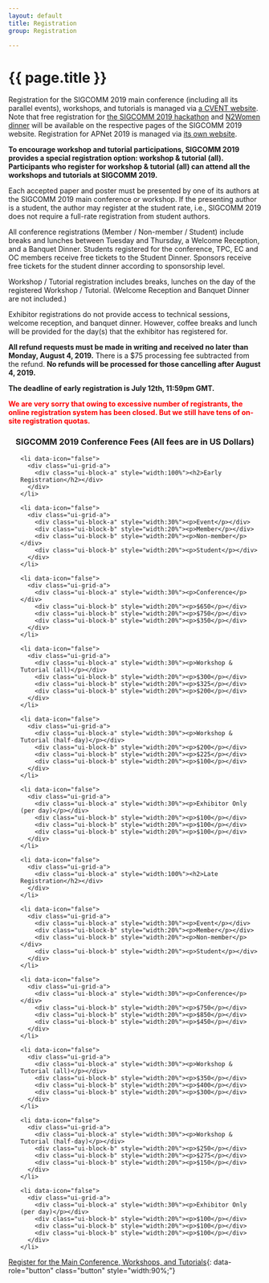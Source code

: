 ```yaml
---
layout: default
title: Registration
group: Registration

---
```




# {{ page.title }}
Registration for the SIGCOMM 2019 main conference (including all its parallel events), workshops, and tutorials is managed via [a CVENT website](http://www.cvent.com/d/66q4fb/4W).  Note that free registration for [the SIGCOMM 2019 hackathon](https://conferences.sigcomm.org/sigcomm/2019/hackathon.html) and [N2Women dinner](https://conferences.sigcomm.org/sigcomm/2019/n2women_dinner.html) will be available on the respective pages of the SIGCOMM 2019 website. Registration for APNet 2019 is managed via [its own website](https://conferences.sigcomm.org/events/apnet2019/registration.html).

**To encourage workshop and tutorial participations, SIGCOMM 2019 provides a special registration option: workshop & tutorial (all). Participants who register for workshop & tutorial (all) can attend all the workshops and tutorials at SIGCOMM 2019.**

Each accepted paper and poster must be presented by one of its authors at the SIGCOMM 2019 main conference or workshop. If the presenting author is a student, the author may register at the student rate, i.e., SIGCOMM 2019 does not require a full-rate registration from student authors.

All conference registrations (Member / Non-member / Student) include breaks and lunches between Tuesday and Thursday, a Welcome Reception, and a Banquet Dinner. Students registered for the conference, TPC, EC and OC members receive free tickets to the Student Dinner. Sponsors receive free tickets for the student dinner according to sponsorship level.

Workshop / Tutorial registration includes breaks, lunches on the day of the registered Workshop / Tutorial. (Welcome Reception and Banquet Dinner are not included.)

Exhibitor registrations do not  provide access to technical sessions, welcome reception, and banquet dinner. However, coffee breaks and lunch will be provided for the day(s) that the exhibitor has registered for.

**All refund requests must be made in writing and received no later than Monday, August 4, 2019.** There is a $75 processing fee subtracted from the refund. **No refunds will be processed for those cancelling after August 4, 2019.**

**The deadline of early registration is July 12th, 11:59pm GMT.**<br>

<font color="red"><b>We are very sorry that owing to excessive number of registrants, the online registration system has been closed. But we still have tens of on-site registration quotas.</b></font>

<h3 style="text-align:center;">SIGCOMM 2019 Conference Fees (All fees are in US Dollars)</h3>
<ul data-role="listview" data-inset="true" data-theme="a" data-content-theme="a" class="datetbl">

    <li data-icon="false">
      <div class="ui-grid-a">
        <div class="ui-block-a" style="width:100%"><h2>Early Registration</h2></div>
      </div>
    </li>

    <li data-icon="false">
      <div class="ui-grid-a">
        <div class="ui-block-a" style="width:30%"><p>Event</p></div>
        <div class="ui-block-b" style="width:20%"><p>Member</p></div>
        <div class="ui-block-b" style="width:20%"><p>Non-member</p></div>
        <div class="ui-block-b" style="width:20%"><p>Student</p></div>
      </div>
    </li>

    <li data-icon="false">
      <div class="ui-grid-a">
        <div class="ui-block-a" style="width:30%"><p>Conference</p></div>
        <div class="ui-block-b" style="width:20%"><p>$650</p></div>
        <div class="ui-block-b" style="width:20%"><p>$750</p></div>
        <div class="ui-block-b" style="width:20%"><p>$350</p></div>
      </div>
    </li>

    <li data-icon="false">
      <div class="ui-grid-a">
        <div class="ui-block-a" style="width:30%"><p>Workshop & Tutorial (all)</p></div>
        <div class="ui-block-b" style="width:20%"><p>$300</p></div>
        <div class="ui-block-b" style="width:20%"><p>$325</p></div>
        <div class="ui-block-b" style="width:20%"><p>$200</p></div>
      </div>
    </li>

    <li data-icon="false">
      <div class="ui-grid-a">
        <div class="ui-block-a" style="width:30%"><p>Workshop & Tutorial (half-day)</p></div>
        <div class="ui-block-b" style="width:20%"><p>$200</p></div>
        <div class="ui-block-b" style="width:20%"><p>$225</p></div>
        <div class="ui-block-b" style="width:20%"><p>$100</p></div>
      </div>
    </li>

    <li data-icon="false">
      <div class="ui-grid-a">
        <div class="ui-block-a" style="width:30%"><p>Exhibitor Only (per day)</p></div>
        <div class="ui-block-b" style="width:20%"><p>$100</p></div>
        <div class="ui-block-b" style="width:20%"><p>$100</p></div>
        <div class="ui-block-b" style="width:20%"><p>$100</p></div>
      </div>
    </li>

</ul>
<ul style="margin-top:10px;" data-role="listview" data-inset="true" data-theme="a" data-content-theme="a" class="datetbl">

    <li data-icon="false">
      <div class="ui-grid-a">
        <div class="ui-block-a" style="width:100%"><h2>Late Registration</h2></div>
      </div>
    </li>

    <li data-icon="false">
      <div class="ui-grid-a">
        <div class="ui-block-a" style="width:30%"><p>Event</p></div>
        <div class="ui-block-b" style="width:20%"><p>Member</p></div>
        <div class="ui-block-b" style="width:20%"><p>Non-member</p></div>
        <div class="ui-block-b" style="width:20%"><p>Student</p></div>
      </div>
    </li>

    <li data-icon="false">
      <div class="ui-grid-a">
        <div class="ui-block-a" style="width:30%"><p>Conference</p></div>
        <div class="ui-block-b" style="width:20%"><p>$750</p></div>
        <div class="ui-block-b" style="width:20%"><p>$850</p></div>
        <div class="ui-block-b" style="width:20%"><p>$450</p></div>
      </div>
    </li>

    <li data-icon="false">
      <div class="ui-grid-a">
        <div class="ui-block-a" style="width:30%"><p>Workshop & Tutorial (all)</p></div>
        <div class="ui-block-b" style="width:20%"><p>$350</p></div>
        <div class="ui-block-b" style="width:20%"><p>$400</p></div>
        <div class="ui-block-b" style="width:20%"><p>$300</p></div>
      </div>
    </li>

    <li data-icon="false">
      <div class="ui-grid-a">
        <div class="ui-block-a" style="width:30%"><p>Workshop & Tutorial (half-day)</p></div>
        <div class="ui-block-b" style="width:20%"><p>$250</p></div>
        <div class="ui-block-b" style="width:20%"><p>$275</p></div>
        <div class="ui-block-b" style="width:20%"><p>$150</p></div>
      </div>
    </li>

    <li data-icon="false">
      <div class="ui-grid-a">
        <div class="ui-block-a" style="width:30%"><p>Exhibitor Only (per day)</p></div>
        <div class="ui-block-b" style="width:20%"><p>$100</p></div>
        <div class="ui-block-b" style="width:20%"><p>$100</p></div>
        <div class="ui-block-b" style="width:20%"><p>$100</p></div>
      </div>
    </li>
</ul>

[Register for the Main Conference, Workshops, and Tutorials](http://www.cvent.com/d/66q4fb/4W){: data-role="button" class="button" style="width:90%;"}
